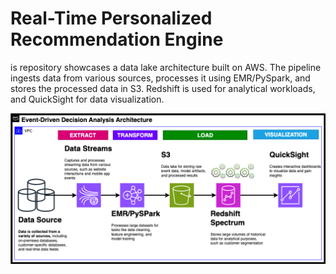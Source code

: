 # Real-Time Personalized Recommendation Engine

is repository showcases a data lake architecture built on AWS. The pipeline ingests data from various sources, processes it using EMR/PySpark, and stores the processed data in S3. Redshift is used for analytical workloads, and QuickSight for data visualization.
 
![image](https://github.com/diegovillatoromx/e-commerce-analytics-pipeline/blob/main/event.driven-analysis.png)
